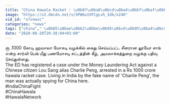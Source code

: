 ```yaml
---
title: "China Hawala Racket : \u0b87\u0ba8\u0bcd\u0ba4\u0bbf\u0baf\u0bbe\u0bb5\u0bbf\u0bb2\u0bcd 1000 \u0b95\u0bcb\u0b9f\u0bbf \u0bb9\u0bb5\u0bbe\u0bb2\u0bbe \u0bae\u0bcb\u0b9a\u0b9f\u0bbf\u0baf\u0bbf\u0bb2\u0bcd \u0b9a\u0bbf\u0b95\u0bcd\u0b95\u0bbf\u0baf \u0b9a\u0bc0\u0ba9\u0bb0\u0bcd"
image: "https://s2.dmcdn.net/v/SPW6u1VFCgLvh_Idk/x240"
vid_id: "x7vnwzc"
categories: "news"
tags: ["china"," \u0b85\u0bae\u0bb2\u0bbe\u0b95\u0bcd\u0b95\u0ba4\u0bcd\u0ba4\u0bc1\u0bb1\u0bc8"," \u0b9a\u0bc0\u0ba9\u0bbe "]
date: "2020-08-28T20:38:04+03:00"
---
```

ரூ .1000 கோடி ஹவாலா மோசடி வழக்கில் கைது செய்யப்பட்ட சீனரான லூயோ சாங் என்ற சார்லி பெங் மீது பணமோசடி சட்டத்தின் கீழ், அமலாக்கத்துறை வழக்கு பதிவு செய்துள்ளது.  <br>The ED has registered a case under the Money Laundering Act against a Chinese citizen Lou Sang alias Charlie Peng, arrested in a Rs 1000 crore hawala racket case. Living in India by the fake name of 'Charlie Peng', the man was actually spying for China here.  <br>#IndiaChinaFight  <br>#ChinaHawala  <br>#HawalaNetwork
